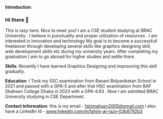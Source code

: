 **Introduction**:
### Hi there 👋
This is razy here. Nice to meet you!
I am a CSE student studying at BRAC University .
I believe in punctuality and proper utilization of resources .
I am interested in innovation and technology
My goal is to become a successfull freelancer through developing several skills like graphics designing skill, web development skills etc during my university years. After completing my graduation I aim to go abroad for higher studies and settle there .

**Skills**:
Recently I have learned Graphics Designing and improoving this skill gradually.

**Education**:
I Took my SSC examination from Banani Bidyaniketan School in 2021 and passed with a GPA-5 and after that HSC examination from BAF Shaheen College Dhaka in 2023 with a GPA-4.83 . Now I am admitted BRAC University studying in CSE Department .

**Contact Information**:
this is my email - fahimalrazy2005@gmail.com 
i also have a LinkedIn Id - www.linkedin.com/in/fahim-al-razy-03b8792b3
<!--
**Fahim-Al-Razy/Fahim-Al-Razy** is a ✨ _special_ ✨ repository because its `README.md` (this file) appears on your GitHub profile.

Here are some ideas to get you started:

- 🔭 I’m currently working on ...
- 🌱 I’m currently learning ...
- 👯 I’m looking to collaborate on ...
- 🤔 I’m looking for help with ...
- 💬 Ask me about ...
- 📫 How to reach me: ...
- 😄 Pronouns: ...
- ⚡ Fun fact: ...
-->
